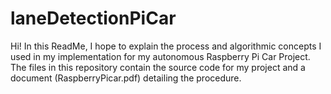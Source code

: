 # laneDetectionPiCar

Hi! In this ReadMe, I hope to explain the process and algorithmic concepts I used in my implementation for my autonomous Raspberry Pi Car Project. The files in this repository contain the source code for my project and a document (RaspberryPicar.pdf) detailing the procedure. 
